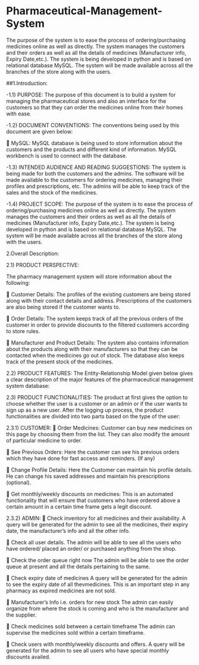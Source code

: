 # Pharmaceutical-Management-System
The purpose of the system is to ease the process of ordering/purchasing medicines online as well as directly. The system manages the customers and their orders as well as all the details of medicines (Manufacturer info, Expiry Date,etc.). The system is being developed in python and is based on relational database MySQL. The system will be made available across all the branches of the store along with the users.


##1.Introduction:

-1.1) PURPOSE:
The purpose of this document is to build a system for managing the pharmaceutical stores and also an interface for the customers so that they can order the medicines online from their homes with ease.


-1.2) DOCUMENT CONVENTIONS:
The conventions being used by this document are given below:


 MySQL: MySQL database is being used to store information about the customers and the products and different kind of information.
MySQL workbench is used to connect with the database.


-1.3) INTENDED AUDIENCE AND READING SUGGESTIONS:
The system is being made for both the customers and the admins. The software will be made available to the customers for ordering medicines, managing their profiles and prescriptions, etc.
The admins will be able to keep track of the sales and the stock of the medicines.


-1.4) PROJECT SCOPE:
The purpose of the system is to ease the process of ordering/purchasing medicines online as well as directly.
The system manages the customers and their orders as well as all the details of medicines (Manufacturer info, Expiry Date,etc.). The system is being
developed in python and is based on relational database MySQL.
The system will be made available across all the branches of the store along with the users.


2.Overall Description:

2.1) PRODUCT PERSPECTIVE:

The pharmacy management system will store information about the following:

 Customer Details:
The profiles of the existing customers are being stored along with their contact details and address.
Prescriptions of the customers are also being stored if the customer wants to.

 Order Details:
The system keeps track of all the previous orders of the customer in order to provide discounts to the filtered customers according to store rules.

 Manufacturer and Product Details:
The system also contains information about the products along with their manufacturers so that they can be contacted when the medicines go out of stock.
The database also keeps track of the present stock of the medicines.


2.2) PRODUCT FEATURES:
The Entity-Relationship Model given below gives a clear description of the major features of the pharmaceutical management system database:


2.3) PRODUCT FUNCTIONALITIES:
The product at first gives the option to choose whether the user is a customer or an admin or if the user wants to sign up as a new user. After the logging up process, the product functionalities are divided into two parts based on the type of the user:

2.3.1) CUSTOMER:
 Order Medicines:
Customer can buy new medicines on this page by choosing them from the list. They can also modify the amount of particular medicine to order.

 See Previous Orders:
Here the customer can see his previous orders which they have done for fast access and reminders. (If any)

 Change Profile Details:
Here the Customer can maintain his profile details. He can change his saved addresses and maintain his prescriptions (optional).

 Get monthly/weekly discounts on medicines:
This is an automated functionality that will ensure that customers who have ordered above a certain amount in a certain time frame gets a legit discount.


2.3.2) ADMIN:
 Check inventory for all medicines and their availability.
A query will be generated for the admin to see all the medicines, their expiry date, the manufacturer’s info and all the other info.

 Check all user details.
The admin will be able to see all the users who have ordered/ placed an order/ or purchased anything from the shop.

 Check the order queue right now
The admin will be able to see the order queue at present and all the details pertaining to the same.

 Check expiry date of medicines
A query will be generated for the admin to see the expiry date of all thevmedicines. 
This is an important step in any pharmacy as expired medicines are not sold.

 Manufacturer’s Info i.e. orders for new stock
The admin can easily organize from where the stock is coming and who is the manufacturer and the supplier.

 Check medicines sold between a certain timeframe
The admin can supervise the medicines sold within a certain timeframe.

 Check users with monthly/weekly discounts and offers.
A query will be generated for the admin to see all users who have special monthly discounts availed.
